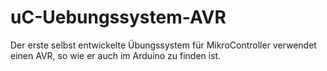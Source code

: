 # uC-Uebungssystem-AVR
Der erste selbst entwickelte Übungssystem für MikroController verwendet einen AVR, so wie er auch im Arduino zu finden ist.
